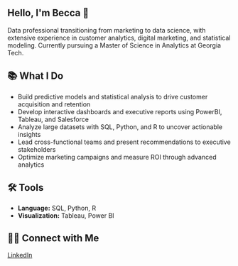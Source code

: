 ## Hello, I'm Becca 👋

Data professional transitioning from marketing to data science, with extensive experience in customer analytics, digital marketing, and statistical modeling. Currently pursuing a Master of Science in Analytics at Georgia Tech.

## 📚 **What I Do**
- Build predictive models and statistical analysis to drive customer acquisition and retention 
- Develop interactive dashboards and executive reports using PowerBI, Tableau, and Salesforce  
- Analyze large datasets with SQL, Python, and R to uncover actionable insights  
- Lead cross-functional teams and present recommendations to executive stakeholders  
- Optimize marketing campaigns and measure ROI through advanced analytics  

## 🛠️ **Tools**
- **Language:** SQL, Python, R  
- **Visualization:** Tableau, Power BI  

## 👋🏻 **Connect with Me**
[LinkedIn](https://www.linkedin.com/in/beccalevitt/)
